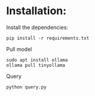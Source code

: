 # Installation:
Install the dependencies:
```
pip install -r requirements.txt
```

Pull model
```
sudo apt install ollama
ollama pull tinyollama 
```

Query
```
python query.py
```
